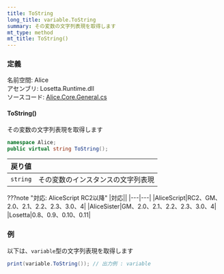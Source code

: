 ```yaml
---
title: ToString
long_title: variable.ToString
summary: その変数の文字列表現を取得します
mt_type: method
mt_title: ToString()
---
```


### 定義
名前空間: Alice<br/>
アセンブリ: Losetta.Runtime.dll<br/>
ソースコード: [Alice.Core.General.cs](https://github.com/WSOFT-Project/Losetta/blob/master/Losetta.Runtime/Core/Extension/Alice.Core.General.cs)

#### ToString()

その変数の文字列表現を取得します

```cs title="AliceScript"
namespace Alice;
public virtual string ToString();
```

|戻り値| |
|-|-|
|`string`| その変数のインスタンスの文字列表現|

???note "対応: AliceScript RC2以降"
    |対応||
    |---|---|
    |AliceScript|RC2、GM、2.0、2.1、2.2、2.3、3.0、4|
    |AliceSister|GM、2.0、2.1、2.2、2.3、3.0、4|
    |Losetta|0.8、0.9、0.10、0.11|

### 例
以下は、`variable`型の文字列表現を取得します

```cs title="AliceScript"
print(variable.ToString()); // 出力例 : variable
```
